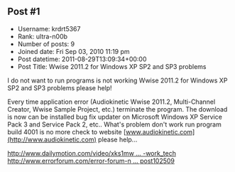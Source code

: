 ## Post #1
- Username: krdrt5367
- Rank: ultra-n00b
- Number of posts: 9
- Joined date: Fri Sep 03, 2010 11:19 pm
- Post datetime: 2011-08-29T13:09:34+00:00
- Post Title: Wwise 2011.2 for Windows XP SP2 and SP3 problems

I do not want to run programs is not working Wwise 2011.2 for Windows XP SP2 and SP3 problems please help!  

Every time application error (Audiokinetic Wwise 2011.2, Multi-Channel Creator, Wwise Sample Project, etc.) terminate the program. The download is now can be installed bug fix updater on Microsoft Windows XP Service Pack 3 and Service Pack 2, etc.. What's problem don't work run program build 4001 is no more check to website [www.audiokinetic.com](http://www.audiokinetic.com) please help...

[http://www.dailymotion.com/video/xks1mw ... -work_tech](http://www.dailymotion.com/video/xks1mw_wwise-2011-2-problem-not-run-programs-don-t-work_tech)
[http://www.errorforum.com/error-forum-n ... post102509](http://www.errorforum.com/error-forum-news/94172-audiokinetic-wwise-2011-2-error-microsoft-windows-xp-service-pack-3-a.html#post102509)
